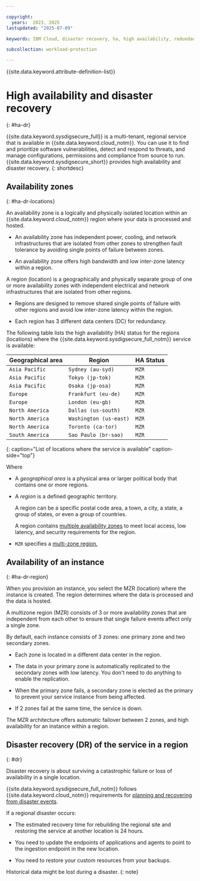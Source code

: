 ```yaml
---

copyright:
  years:  2023, 2025
lastupdated: "2025-07-09"

keywords: IBM Cloud, disaster recovery, ha, high availability, redundancy

subcollection: workload-protection

---
```


{{site.data.keyword.attribute-definition-list}}

# High availability and disaster recovery
{: #ha-dr}

{{site.data.keyword.sysdigsecure_full}} is a multi-tenant, regional service that is available in {{site.data.keyword.cloud_notm}}. You can use it to find and prioritize software vulnerabilities, detect and respond to threats, and manage configurations, permissions and compliance from source to run. {{site.data.keyword.sysdigsecure_short}} provides high availability and disaster recovery.
{: shortdesc}

## Availability zones
{: #ha-dr-locations}

An availability zone is a logically and physically isolated location within an {{site.data.keyword.cloud_notm}} region where your data is processed and hosted.

* An availability zone has independent power, cooling, and network infrastructures that are isolated from other zones to strengthen fault tolerance by avoiding single points of failure between zones.

* An availability zone offers high bandwidth and low inter-zone latency within a region.

A region (location) is a geographically and physically separate group of one or more availability zones with independent electrical and network infrastructures that are isolated from other regions.

* Regions are designed to remove shared single points of failure with other regions and avoid low inter-zone latency within the region.

* Each region has 3 different data centers (DC) for redundancy.

The following table lists the high availability (HA) status for the regions (locations) where the {{site.data.keyword.sysdigsecure_full_notm}} service is available:

| Geographical area             | Region                   | HA Status |
|-----------------------|--------------------------|-----------|
| `Asia Pacific`        | `Sydney (au-syd)`        | `MZR`     |
| `Asia Pacific`        | `Tokyo (jp-tok)`         | `MZR`     |
| `Asia Pacific`        | `Osaka (jp-osa)`         | `MZR`     |
| `Europe`              | `Frankfurt (eu-de)`      | `MZR`     |
| `Europe`              | `London (eu-gb)`         | `MZR`     |
| `North America`       | `Dallas (us-south)`      | `MZR`     |
| `North America`       | `Washington (us-east)`   | `MZR`     |
| `North America`       | `Toronto (ca-tor)`       | `MZR`     |
| `South America`       | `Sao Paulo (br-sao)`     | `MZR`     |
{: caption="List of locations where the service is available" caption-side="top"}

Where

* A *geographical area* is a physical area or larger political body that contains one or more regions.

* A *region* is a defined geographic territory.

    A region can be a specific postal code area, a town, a city, a state, a group of states, or even a group of countries.

    A region contains [multiple availability zones](https://www.ibm.com/cloud/data-centers/) to meet local access, low latency, and security requirements for the region.

* `MZR` specifies a [multi-zone region.](/docs/overview?topic=overview-locations)


## Availability of an instance
{: #ha-dr-region}

When you provision an instance, you select the MZR (location) where the instance is created. The region determines where the data is processed and the data is hosted.

A multizone region (MZR) consists of 3 or more availability zones that are independent from each other to ensure that single failure events affect only a single zone.

By default, each instance consists of 3 zones: one primary zone and two secondary zones.

* Each zone is located in a different data center in the region.

* The data in your primary zone is automatically replicated to the secondary zones with low latency. You don't need to do anything to enable the replication.

* When the primary zone fails, a secondary zone is elected as the primary to prevent your service instance from being affected.

* If 2 zones fail at the same time, the service is down.

The MZR architecture offers automatic failover between 2 zones, and high availability for an instance within a region.


## Disaster recovery (DR) of the service in a region
{: #dr}

Disaster recovery is about surviving a catastrophic failure or loss of availability in a single location.

{{site.data.keyword.sysdigsecure_full_notm}} follows {{site.data.keyword.cloud_notm}} requirements for [planning and recovering from disaster events](/docs/resiliency?topic=resiliency-ha-redundancy#disaster-recovery).

If a regional disaster occurs:

* The estimated recovery time for rebuilding the regional site and restoring the service at another location is 24 hours.

* You need to update the endpoints of applications and agents to point to the ingestion endpoint in the new location.

* You need to restore your custom resources from your backups.

Historical data might be lost during a disaster.
{: note}
